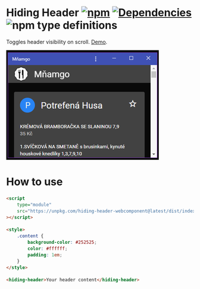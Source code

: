 # Hiding Header [![npm](https://img.shields.io/npm/v/hiding-header-webcomponent.svg)](https://www.npmjs.com/package/hiding-header-webcomponent) [![Dependencies](https://img.shields.io/david/FilipChalupa/hiding-header-webcomponent.svg)](https://www.npmjs.com/package/hiding-header-webcomponent?activeTab=dependencies) ![npm type definitions](https://img.shields.io/npm/types/hiding-header-webcomponent.svg)

Toggles header visibility on scroll. [Demo](https://filipchalupa.cz/hiding-header-webcomponent/demo).

![UI example](https://raw.githubusercontent.com/FilipChalupa/hiding-header/HEAD/screencast.gif)

# How to use

```html
<script
	type="module"
	src="https://unpkg.com/hiding-header-webcomponent@latest/dist/index.es.js?module"
></script>

<style>
	.content {
		background-color: #252525;
		color: #ffffff;
		padding: 1em;
	}
</style>

<hiding-header>Your header content</hiding-header>
```
